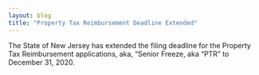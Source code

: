 ```yaml
---
layout: blog
title: "Property Tax Reimbursement Deadline Extended"
---
```


The State of New Jersey has extended the filing deadline for the Property Tax Reimbursement applications, aka, “Senior Freeze, aka “PTR” to December 31, 2020.  
